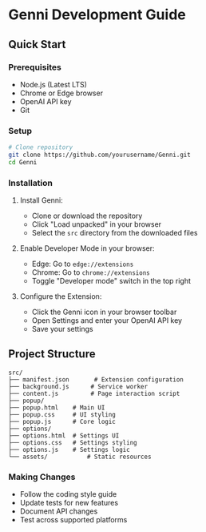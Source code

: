 # Genni Development Guide

## Quick Start

### Prerequisites
- Node.js (Latest LTS)
- Chrome or Edge browser
- OpenAI API key
- Git

### Setup
```bash
# Clone repository
git clone https://github.com/yourusername/Genni.git
cd Genni

```

### Installation
1. Install Genni:
   - Clone or download the repository
   - Click "Load unpacked" in your browser
   - Select the `src` directory from the downloaded files

2. Enable Developer Mode in your browser:
   - Edge: Go to `edge://extensions`
   - Chrome: Go to `chrome://extensions`
   - Toggle "Developer mode" switch in the top right

3. Configure the Extension:
   - Click the Genni icon in your browser toolbar
   - Open Settings and enter your OpenAI API key
   - Save your settings

## Project Structure

```
src/
├── manifest.json       # Extension configuration
├── background.js      # Service worker
├── content.js         # Page interaction script
├── popup/            
├── popup.html    # Main UI
├── popup.css     # UI styling
├── popup.js      # Core logic
├── options/
├── options.html  # Settings UI
├── options.css   # Settings styling
├── options.js    # Settings logic
└── assets/           # Static resources
```

### Making Changes
- Follow the coding style guide
- Update tests for new features
- Document API changes
- Test across supported platforms
